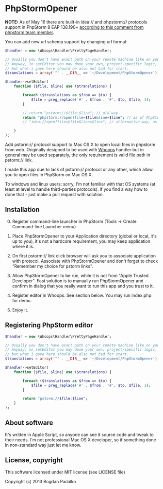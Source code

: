 PhpStormOpener
===============

**NOTE:**
As of May 16 there are built-in idea:// and phpstorm:// protocols support in PhpStorm 8 EAP 138.190+ [according to this comment from phpstorm team member](http://youtrack.jetbrains.com/issue/IDEA-65879#comment=27-736256).

You can add new url schema support by changing url format:

```php
$handler = new \Whoops\Handler\PrettyPageHandler;

// Usually you don't have exact path on your remote machine like on your local.
// Anyway, in setEditor you may done your own, project-specific logic,
// but what i gave here should be also not bad for start.
$translations = array('^' . __DIR__ => '~/Development/PhpStormOpener');

$handler->setEditor(
    function ($file, $line) use ($translations) {

        foreach ($translations as $from => $to) {
            $file = preg_replace('#' . $from . '#', $to, $file, 1);
        }

        // return "pstorm://$file:$line"; // old way
        return "phpstorm://open?file=$file&line=$line"; // as of PhpStorm 8 EAP 138.190+, without my app
        // "idea://open?file=$file&line=$line"; // alternative way, as of PhpStorm 8 EAP 138.190+, without my app

    }
);
```

Add pstorm:// protocol support to Mac OS X to open local files in phpstorm from web. Originally designed to be used with
[Whoops](https://github.com/filp/whoops) handler but in general may be used separately, the only requirement is valid file path in pstorm:// link.

I made this app due to lack of pstorm:// protocol or any other, which allow you to open files in PhpStorm on Mac OS X.

To windows and linux users: sorry, I'm not familiar with that OS systems (at least at level to handle third-parties
protocols). If you find a way how to done that - just make a pull request with solution.

## Installation

0. Register command-line launcher in PhpStorm (Tools -> Create Command-line Launcher menu)

1. Place PhpStormOpener to your Application directory (global or local, it's up to you), it's not a hardcore requirement,
you may keep application where it is.

2. On first pstorm:// link click browser will ask you to associate application with protocol.
Associate with PhpStormOpener and don't forget to check "Remember my choice for pstorm links".

3. Allow PhpStormOpener to be run, while it is not from "Apple Trusted Developer". Fast solution is to manually run
PhpStormOpener and confirm in dialog that you really want to run this app and you trust to it.

4. Register editor in Whoops. See section below. You may run index.php for demo.

5. Enjoy it.

## Registering PhpStorm editor

```php
$handler = new \Whoops\Handler\PrettyPageHandler;

// Usually you don't have exact path on your remote machine like on your local.
// Anyway, in setEditor you may done your own, project-specific logic,
// but what i gave here should be also not bad for start.
$translations = array('^' . __DIR__ => '~/Development/PhpStormOpener');

$handler->setEditor(
    function ($file, $line) use ($translations) {

        foreach ($translations as $from => $to) {
            $file = preg_replace('#' . $from . '#', $to, $file, 1);
        }

        return "pstorm://$file:$line";
    }
);
```

## About software

It's written in Apple Script, so anyone can see it source code and tweak to their needs. I'm not professional Mac OS X
developer, so if something done in non-standard way just let me know.

## License, copyright

This software licensed under MIT license (see LICENSE file)

Copyright (c) 2013 Bogdan Padalko
